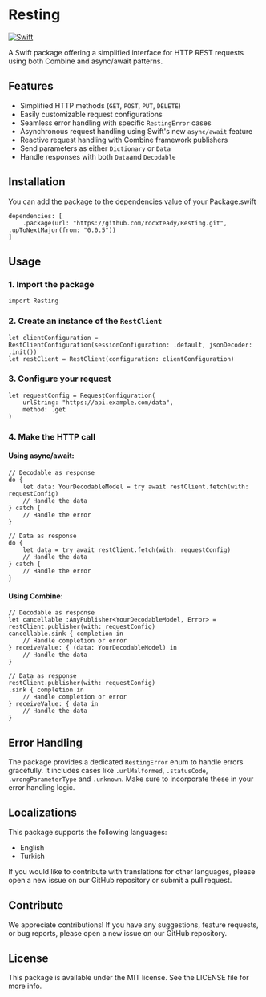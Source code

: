 # Resting
[![Swift](https://github.com/rocxteady/Resting/actions/workflows/swift.yml/badge.svg)](https://github.com/rocxteady/Resting/actions/workflows/swift.yml)

A Swift package offering a simplified interface for HTTP REST requests using both Combine and async/await patterns.

## Features

- Simplified HTTP methods (`GET`, `POST`, `PUT`, `DELETE`)
- Easily customizable request configurations
- Seamless error handling with specific `RestingError` cases
- Asynchronous request handling using Swift's new `async/await` feature
- Reactive request handling with Combine framework publishers
- Send parameters as either `Dictionary` or `Data`
- Handle responses with both `Data`and `Decodable`

## Installation

You can add the package to the dependencies value of your Package.swift
```
dependencies: [
    .package(url: "https://github.com/rocxteady/Resting.git", .upToNextMajor(from: "0.0.5"))
]
```

## Usage

### 1. Import the package

```
import Resting
```

### 2. Create an instance of the `RestClient`

```
let clientConfiguration = RestClientConfiguration(sessionConfiguration: .default, jsonDecoder: .init())
let restClient = RestClient(configuration: clientConfiguration)
```

### 3. Configure your request

```
let requestConfig = RequestConfiguration(
    urlString: "https://api.example.com/data",
    method: .get
)
```

### 4. Make the HTTP call

#### Using async/await:

```
// Decodable as response
do {
    let data: YourDecodableModel = try await restClient.fetch(with: requestConfig)
    // Handle the data
} catch {
    // Handle the error
}

// Data as response
do {
    let data = try await restClient.fetch(with: requestConfig)
    // Handle the data
} catch {
    // Handle the error
}

```

#### Using Combine:

```
// Decodable as response
let cancellable :AnyPublisher<YourDecodableModel, Error> = restClient.publisher(with: requestConfig)
cancellable.sink { completion in
    // Handle completion or error
} receiveValue: { (data: YourDecodableModel) in
    // Handle the data
}

// Data as response
restClient.publisher(with: requestConfig)
.sink { completion in
    // Handle completion or error
} receiveValue: { data in
    // Handle the data
}
```

## Error Handling

The package provides a dedicated `RestingError` enum to handle errors gracefully. It includes cases like `.urlMalformed`, `.statusCode`, `.wrongParameterType` and `.unknown`. Make sure to incorporate these in your error handling logic.

## Localizations

This package supports the following languages:

- English
- Turkish

If you would like to contribute with translations for other languages, please open a new issue on our GitHub repository or submit a pull request.

## Contribute

We appreciate contributions! If you have any suggestions, feature requests, or bug reports, please open a new issue on our GitHub repository.

## License

This package is available under the MIT license. See the LICENSE file for more info.
